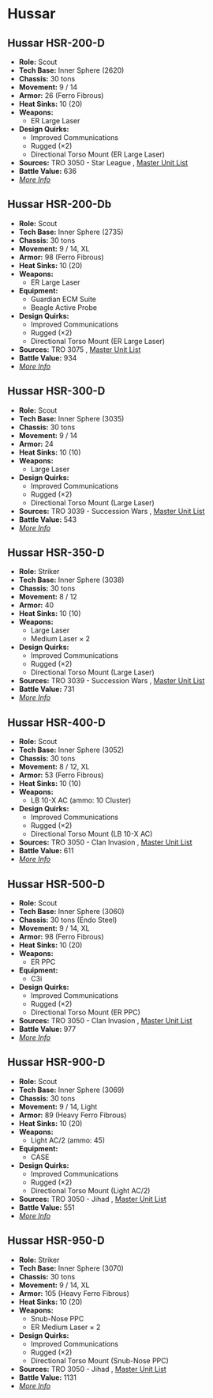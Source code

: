 # Hussar 

## Hussar HSR-200-D 

- **Role:** Scout 
- **Tech Base:** Inner Sphere (2620) 
- **Chassis:** 30 tons 
- **Movement:** 9 / 14 
- **Armor:** 26 (Ferro Fibrous) 
- **Heat Sinks:** 10 (20) 
- **Weapons:** 
  - ER Large Laser 
- **Design Quirks:** 
  - Improved Communications 
  - Rugged (×2) 
  - Directional Torso Mount (ER Large Laser) 
- **Sources:** TRO 3050 - Star League , [Master Unit List](http://masterunitlist.info/Unit/Details/1585) 
- **Battle Value:** 636 
- [*More Info*](hussar/hussar_hsr-200-d.md) 

## Hussar HSR-200-Db 

- **Role:** Scout 
- **Tech Base:** Inner Sphere (2735) 
- **Chassis:** 30 tons 
- **Movement:** 9 / 14, XL 
- **Armor:** 98 (Ferro Fibrous) 
- **Heat Sinks:** 10 (20) 
- **Weapons:** 
  - ER Large Laser 
- **Equipment:** 
  - Guardian ECM Suite 
  - Beagle Active Probe 
- **Design Quirks:** 
  - Improved Communications 
  - Rugged (×2) 
  - Directional Torso Mount (ER Large Laser) 
- **Sources:** TRO 3075 , [Master Unit List](http://masterunitlist.info/Unit/Details/1586) 
- **Battle Value:** 934 
- [*More Info*](hussar/hussar_hsr-200-db.md) 

## Hussar HSR-300-D 

- **Role:** Scout 
- **Tech Base:** Inner Sphere (3035) 
- **Chassis:** 30 tons 
- **Movement:** 9 / 14 
- **Armor:** 24 
- **Heat Sinks:** 10 (10) 
- **Weapons:** 
  - Large Laser 
- **Design Quirks:** 
  - Improved Communications 
  - Rugged (×2) 
  - Directional Torso Mount (Large Laser) 
- **Sources:** TRO 3039 - Succession Wars , [Master Unit List](http://masterunitlist.info/Unit/Details/1587) 
- **Battle Value:** 543 
- [*More Info*](hussar/hussar_hsr-300-d.md) 

## Hussar HSR-350-D 

- **Role:** Striker 
- **Tech Base:** Inner Sphere (3038) 
- **Chassis:** 30 tons 
- **Movement:** 8 / 12 
- **Armor:** 40 
- **Heat Sinks:** 10 (10) 
- **Weapons:** 
  - Large Laser 
  - Medium Laser × 2 
- **Design Quirks:** 
  - Improved Communications 
  - Rugged (×2) 
  - Directional Torso Mount (Large Laser) 
- **Sources:** TRO 3039 - Succession Wars , [Master Unit List](http://masterunitlist.info/Unit/Details/1588) 
- **Battle Value:** 731 
- [*More Info*](hussar/hussar_hsr-350-d.md) 

## Hussar HSR-400-D 

- **Role:** Scout 
- **Tech Base:** Inner Sphere (3052) 
- **Chassis:** 30 tons 
- **Movement:** 8 / 12, XL 
- **Armor:** 53 (Ferro Fibrous) 
- **Heat Sinks:** 10 (10) 
- **Weapons:** 
  - LB 10-X AC (ammo: 10 Cluster) 
- **Design Quirks:** 
  - Improved Communications 
  - Rugged (×2) 
  - Directional Torso Mount (LB 10-X AC) 
- **Sources:** TRO 3050 - Clan Invasion , [Master Unit List](http://masterunitlist.info/Unit/Details/1589) 
- **Battle Value:** 611 
- [*More Info*](hussar/hussar_hsr-400-d.md) 

## Hussar HSR-500-D 

- **Role:** Scout 
- **Tech Base:** Inner Sphere (3060) 
- **Chassis:** 30 tons (Endo Steel) 
- **Movement:** 9 / 14, XL 
- **Armor:** 98 (Ferro Fibrous) 
- **Heat Sinks:** 10 (20) 
- **Weapons:** 
  - ER PPC 
- **Equipment:** 
  - C3i 
- **Design Quirks:** 
  - Improved Communications 
  - Rugged (×2) 
  - Directional Torso Mount (ER PPC) 
- **Sources:** TRO 3050 - Clan Invasion , [Master Unit List](http://masterunitlist.info/Unit/Details/1590) 
- **Battle Value:** 977 
- [*More Info*](hussar/hussar_hsr-500-d.md) 

## Hussar HSR-900-D 

- **Role:** Scout 
- **Tech Base:** Inner Sphere (3069) 
- **Chassis:** 30 tons 
- **Movement:** 9 / 14, Light 
- **Armor:** 89 (Heavy Ferro Fibrous) 
- **Heat Sinks:** 10 (20) 
- **Weapons:** 
  - Light AC/2 (ammo: 45) 
- **Equipment:** 
  - CASE 
- **Design Quirks:** 
  - Improved Communications 
  - Rugged (×2) 
  - Directional Torso Mount (Light AC/2) 
- **Sources:** TRO 3050 - Jihad , [Master Unit List](http://masterunitlist.info/Unit/Details/1591) 
- **Battle Value:** 551 
- [*More Info*](hussar/hussar_hsr-900-d.md) 

## Hussar HSR-950-D 

- **Role:** Striker 
- **Tech Base:** Inner Sphere (3070) 
- **Chassis:** 30 tons 
- **Movement:** 9 / 14, XL 
- **Armor:** 105 (Heavy Ferro Fibrous) 
- **Heat Sinks:** 10 (20) 
- **Weapons:** 
  - Snub-Nose PPC 
  - ER Medium Laser × 2 
- **Design Quirks:** 
  - Improved Communications 
  - Rugged (×2) 
  - Directional Torso Mount (Snub-Nose PPC) 
- **Sources:** TRO 3050 - Jihad , [Master Unit List](http://masterunitlist.info/Unit/Details/1592) 
- **Battle Value:** 1131 
- [*More Info*](hussar/hussar_hsr-950-d.md) 

